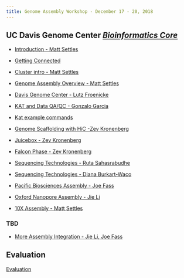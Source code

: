 ```yaml
---
title: Genome Assembly Workshop - December 17 - 20, 2018
---
```


## UC Davis Genome Center [*Bioinformatics Core*](http://bioinformatics.ucdavis.edu/)

* [Introduction - Matt Settles](slides/Introduction.pdf)

* [Getting Connected](cluster-slurm/logging-in.md)
* [Cluster intro - Matt Settles](cluster-slurm/cluster.md)

* [Genome Assembly Overview - Matt Settles](slides/assembly_talk.pdf)
* [Davis Genome Center - Lutz Froenicke](slides/GA_workshop_2018_DNA_Tech_Core.pdf)

* [KAT and Data QA/QC - Gonzalo Garcia](https://github.com/ucdavis-bioinformatics-training/2018-Dec-Genome-Assembly/blob/master/kmer_assembly_qc/Kmer_workshop.pdf)
* [Kat example commands](https://github.com/ucdavis-bioinformatics-training/2018-Dec-Genome-Assembly/blob/master/kmer_assembly_qc/hands_on_guide.md)

* [Genome Scaffolding with HiC -Zev Kronenberg](genome-scaffolding-with-hic/2018_Davis_intro_to_scaffolding.pdf)
* [Juicebox - Zev Kronenberg](juicebox-tut/juicebox-tut-2018.pdf)
* [Falcon Phase - Zev Kronenberg](falcon-phase/FALCON-Phase-talk-2018.pdf)

* [Sequencing Technologies - Ruta Sahasrabudhe](slides/GA_workshop_2018_RutaSlides.pdf)
* [Sequencing Technologies - Diana Burkart-Waco](slides/Genome_Assembly_Workshop_12-19-2018_DB.pdf)

* [Pacific Biosciences Assembly - Joe Fass](pacbio/PB.md)

* [Oxford Nanopore Assembly - Jie Li](nanopore.md)

* [10X Assembly - Matt Settles](10x-supernova/10x-supernova.md)


### TBD

* [More Assembly Integration - Jie Li, Joe Fass]()

Evaluation
----------

[Evaluation]()
